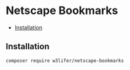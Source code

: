 # Netscape Bookmarks

- [Installation](#installation)

## Installation

``` sh
composer require w3lifer/netscape-bookmarks
```
